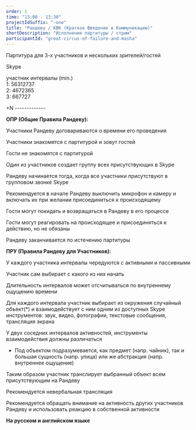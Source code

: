 ```yaml
---
order: 1
time: "13:00 - 13:30"
projectIdSuffix: "-one"
title: "Рандеву / КВК (Краткое Введение в Коммуникацию)"
shortDescription: "Исполнение партитуры / стрим"
participantId: "great-circus-of-failure-and-masha"
---
```

Партитура для 3-х участников и нескольких зрителей/гостей

Skype

участник        интервалы (min.)  
1:                 56312737  
2:                4672365  
3:                667727  

+N                 -------------

**ОПР (Общие Правила Рандеву):**

Участники Рандеву договариваются о времени его проведения

Участники знакомятся с партитурой и зовут гостей

Гости не знакомятся с партитурой

Один из участников создает группу всех присутствующих в Skype

Рандеву начинается тогда, когда все участники присутствуют в групповом звонке Skype

Рекомендуется в начале Рандеву выключить микрофон и камеру и включать их при желании присоединиться к происходящему

Гости могут покидать и возвращаться в Рандеву в его процессе

Гости могут реагировать на происходящее и присоединяться к действию, но не обязаны

Рандеву заканчивается по истечению партитуры

**ПРУ (Правила Рандеву для Участников):**

У каждого участника интервалы чередуются с активными и пассивными

Участник сам выбирает с какого из них начать

Длительность интервалов может отсчитываться по внутреннему ощущению времени

Для каждого интервала участник выбирает из окружения случайный объект(*) и взаимодействует с ним одним из доступных Skype инструментов: звук, видео, фотографии, текстовые сообщения, трансляция экрана

У двух соседних интервалов активностей, инструменты взаимодействия должны различаться

* Под объектом подразумевается, как предмет (напр. чайник), так и большая сущность (напр. улица) или же абстракция (напр. внутреннее ощущение)

Таким образом участник транслирует выбранный объект всем присутствующим на Рандеву

Рекомендуется невербальная трансляция

Рекомендуется обращать внимание на активность других участников Рандеву и использовать реакцию в собственной активности

**На русском и английском языке**
